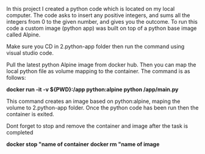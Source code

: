 In this project I created a python code which is located on my local computer. The code asks to insert any positive integers, and sums all the integers from 0 to the given number, and gives you the outcome. To run this code a custom image (python app) was built on top of a python base image called Alpine.

Make sure you CD in 2.python-app folder then run the command using visual studio code.

Pull the latest python Alpine image from docker hub. Then you can map the local python file as volume mapping to the container. The command is as follows:

**docker run -it -v ${PWD}:/app python:alpine python /app/main.py**

This command creates an image based on python:alpine, maping the volume to 2.python-app folder. Once the python code has been run then the container is exited. 

Dont forget to stop and remove the container and image after the task is completed

**docker stop "name of container**
**docker rm "name of image**
